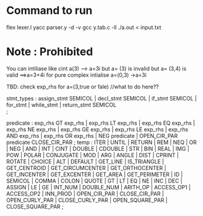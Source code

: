 # Command to run
flex lexer.l
yacc parser.y -d -v
gcc  y.tab.c -ll
./a.out < input.txt

# Note : Prohibited
You can intiliase like cint a(3) --> a=3i
but a= (3) is invalid
but a= (3,4) is valid ==>a=3+4i
for pure complex intialise a=(0,3) ->a=3i

TBD:
check exp_rhs for a=(3,true or fale) //what to do here??

stmt_types : assign_stmt SEMICOL
           | decl_stmt SEMICOL
           | if_stmt SEMICOL
           | for_stmt 
           | while_stmt 
           | return_stmt SEMICOL      
           ;

predicate : exp_rhs GT exp_rhs
          | exp_rhs LT exp_rhs
          | exp_rhs EQ exp_rhs
          | exp_rhs NE exp_rhs
          | exp_rhs GE exp_rhs
          | exp_rhs LE exp_rhs
          | exp_rhs AND exp_rhs
          | exp_rhs OR exp_rhs
          | NEG predicate
          | OPEN_CIR_PAR predicate CLOSE_CIR_PAR
          ;
temp :  ITER
        | UNTIL
        | RETURN
        | REM
        | NEQ
        | OR
        | NEG
        | AND
        | INT
        | CINT
        | DOUBLE
        | CDOUBLE
        | STR
        | BIN
        | REAL
        | IMG
        | POW
        | POLAR
        | CONJUGATE
        | MOD
        | ARG
        | ANGLE
        | DIST
        | CPRINT
        | ROTATE
        | CHOICE
        | ALT
        | DEFAULT
        | GET_LINE
        | IS_TRIANGLE
        | GET_CENTROID
        | GET_CIRCUMCENTER
        | GET_ORTHOCENTER
        | GET_INCENTER
        | GET_EXCENTER
        | GET_AREA
        | GET_PERIMETER
        | ID 
        | SEMICOL
        | COMMA
        | COLON
        | QUOTE
        | GT
        | LT
        | EQ
        | NE
        | INC
        | DEC
        | ASSIGN
        | LE
        | GE
        | INT_NUM
        | DOUBLE_NUM
        | ARITH_OP
        | ACCESS_OP1
        | ACCESS_OP2
        | INN_PROD
        | OPEN_CIR_PAR
        | CLOSE_CIR_PAR
        | OPEN_CURLY_PAR
        | CLOSE_CURLY_PAR
        | OPEN_SQUARE_PAR
        | CLOSE_SQUARE_PAR
        ;